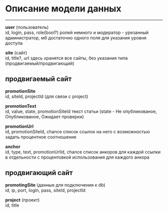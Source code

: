 # Описание модели данных #
--------------------------

**user** (пользователь)<br/> 
id, login, pass, role(bool?) ролей немного и модератор - урезанный администратор, мб достаточно одного поля для указания уровня доступа

**site** (сайт)<br/>
id, title?, url здесь хранятся все сайты, без указания типа (продвигаемый/продвигающий)

## продвигаемый сайт ##

**promotionSite**<br/>
id, siteId, projectId (для связи с project)


**promotionText**<br/>
id, value, state, promotionSiteId текст статьи (state - Не опубликованое, Опубликованое, Ожидает проверки)

**promotionUrl**<br/>
id, promotionSiteId, chance список ссылок на него с возможностью задать процентное соотношение


**anchor**<br/>
id, type, text, promotionUrlId, chance список анкоров для каждой ссылки в отдельности с процентовкой использования для каждого анкора

## продвигающий сайт ##

**promotingSite** (данные для подключения к db)<br/>
id, ip, port, login, pass, siteId, projectId

**project** (проект)<br/>
id, title